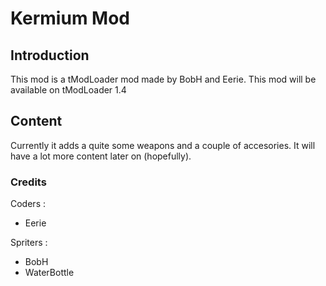 # Kermium Mod
## Introduction
This mod is a tModLoader mod made by BobH and Eerie.
This mod will be available on tModLoader 1.4 

## Content
Currently it adds a quite some weapons and a couple of accesories. It will have a lot more content later on (hopefully).

### Credits
Coders : 
- Eerie

Spriters : 
- BobH
- WaterBottle




